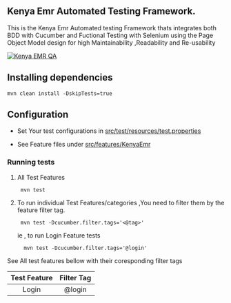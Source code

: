 
## Kenya Emr  Automated Testing Framework.
This is the Kenya Emr  Automated testing Framework thats integrates both BDD with Cucumber and Fuctional Testing with Selenium using the Page Object Model design for high Maintainability ,Readability and Re-usability

[![Kenya EMR  QA](https://github.com/KenyaEmr/KenyaEmr-contrib-qaframework/actions/workflows/qa-local.yml/badge.svg)](https://github.com/KenyaEmr/KenyaEmr-contrib-qaframework/actions/workflows/qa-local.yml)

## Installing dependencies 

    mvn clean install -DskipTests=true

## Configuration
- Set Your test configurations in [src/test/resources/test.properties](./src/test/resources/test.properties)

- See Feature files under [src/features/KenyaEmr](./src/features/KenyaEmr)

### Running tests

1. All Test Features

        mvn test

2. To run individual Test Features/categories ,You need to filter them by the feature filter tag.

        mvn test -Dcucumber.filter.tags='<@tag>'   

    ie , to run Login Feature tests  

         mvn test -Dcucumber.filter.tags='@login'   

 See All test features bellow with their coresponding filter tags      




| Test Feature        |Filter Tag      |
|:------------------: |:-------------: |
| Login               | @login         | 

       
